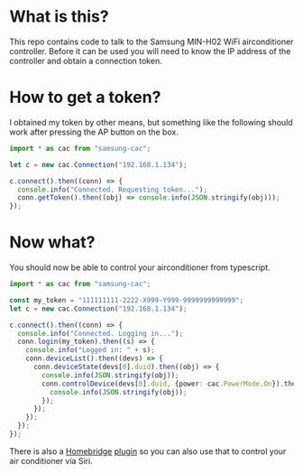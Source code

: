 What is this?
=============

This repo contains code to talk to the Samsung MIN-H02 WiFi airconditioner controller.
Before it can be used you will need to know the IP address of the controller and obtain a connection token.

How to get a token?
===================

I obtained my token by other means, but something like the following should work after pressing the AP button on the box.

```typescript
import * as cac from "samsung-cac";

let c = new cac.Connection("192.168.1.134");

c.connect().then((conn) => {
  console.info("Connected. Requesting token...");
  conn.getToken().then((obj) => console.info(JSON.stringify(obj)));
});
```

Now what?
=========

You should now be able to control your airconditioner from typescript.

```typescript
import * as cac from "samsung-cac";

const my_token = "111111111-2222-X999-Y999-9999999999999";
let c = new cac.Connection("192.168.1.134");

c.connect().then((conn) => {
  console.info("Connected. Logging in...");
  conn.login(my_token).then((s) => {
    console.info("Logged in: " + s);
    conn.deviceList().then((devs) => {
      conn.deviceState(devs[0].duid).then((obj) => {
        console.info(JSON.stringify(obj));
        conn.controlDevice(devs[0].duid, {power: cac.PowerMode.On}).then((obj) => {
          console.info(JSON.stringify(obj));
        });
      });
    });
  });
});
```

There is also a [Homebridge](https://homebridge.io/) [plugin](https://github.com/dparnell/homebridge-samsung-cac) so you can also use that to control your air conditioner via Siri.
